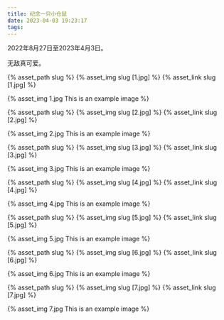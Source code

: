 ```yaml
---
title: 纪念一只小仓鼠
date: 2023-04-03 19:23:17
tags:
---
```

2022年8月27日至2023年4月3日。

无敌真可爱。

{% asset_path slug %}
{% asset_img slug [1.jpg] %}
{% asset_link slug [1.jpg] %}

{% asset_img 1.jpg This is an example image %}

{% asset_path slug %}
{% asset_img slug [2.jpg] %}
{% asset_link slug [2.jpg] %}

{% asset_img 2.jpg This is an example image %}

{% asset_path slug %}
{% asset_img slug [3.jpg] %}
{% asset_link slug [3.jpg] %}

{% asset_img 3.jpg This is an example image %}

{% asset_path slug %}
{% asset_img slug [4.jpg] %}
{% asset_link slug [4.jpg] %}

{% asset_img 4.jpg This is an example image %}

{% asset_path slug %}
{% asset_img slug [5.jpg] %}
{% asset_link slug [5.jpg] %}

{% asset_img 5.jpg This is an example image %}


{% asset_path slug %}
{% asset_img slug [6.jpg] %}
{% asset_link slug [6.jpg] %}

{% asset_img 6.jpg This is an example image %}


{% asset_path slug %}
{% asset_img slug [7.jpg] %}
{% asset_link slug [7.jpg] %}

{% asset_img 7.jpg This is an example image %}



